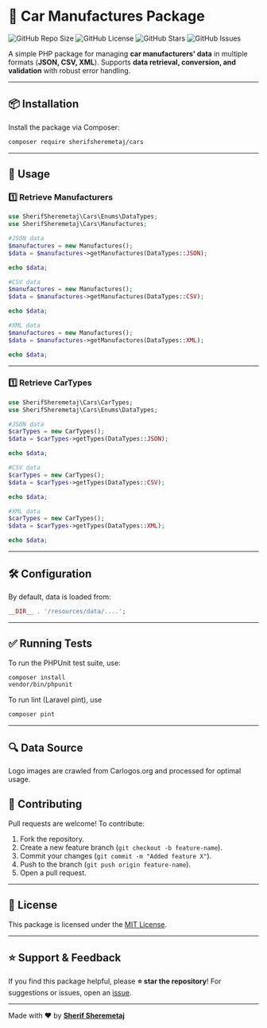 # 🚗 Car Manufactures Package

![GitHub Repo Size](https://img.shields.io/github/repo-size/sherifsheremetaj/cars)
![GitHub License](https://img.shields.io/github/license/sherifsheremetaj/cars)
![GitHub Stars](https://img.shields.io/github/stars/sherifsheremetaj/cars?style=social)
![GitHub Issues](https://img.shields.io/github/issues/sherifsheremetaj/cars)

A simple PHP package for managing **car manufacturers' data** in multiple formats (**JSON, CSV, XML**).
Supports **data retrieval, conversion, and validation** with robust error handling.

---

## 📦 **Installation**

Install the package via Composer:

```sh
composer require sherifsheremetaj/cars
```

---

## 🚀 **Usage**

### **1️⃣ Retrieve Manufacturers**

```php
use SherifSheremetaj\Cars\Enums\DataTypes;
use SherifSheremetaj\Cars\Manufactures;

#JSON data
$manufactures = new Manufactures();
$data = $manufactures->getManufactures(DataTypes::JSON);

echo $data;

#CSV data
$manufactures = new Manufactures();
$data = $manufactures->getManufactures(DataTypes::CSV);

echo $data;

#XML data
$manufactures = new Manufactures();
$data = $manufactures->getManufactures(DataTypes::XML);

echo $data;
```

---

### **1️⃣ Retrieve CarTypes**

```php
use SherifSheremetaj\Cars\CarTypes;
use SherifSheremetaj\Cars\Enums\DataTypes;

#JSON data
$carTypes = new CarTypes();
$data = $carTypes->getTypes(DataTypes::JSON);

echo $data;

#CSV data
$carTypes = new CarTypes();
$data = $carTypes->getTypes(DataTypes::CSV);

echo $data;

#XML data
$carTypes = new CarTypes();
$data = $carTypes->getTypes(DataTypes::XML);

echo $data;
```

---

## 🛠 **Configuration**

By default, data is loaded from:

```php
__DIR__ . '/resources/data/....';
```

---

## ✅ **Running Tests**

To run the PHPUnit test suite, use:

```sh
composer install
vendor/bin/phpunit
```

To run lint (Laravel pint),  use
```sh
composer pint
```

---

## 🔍 **Data Source**

Logo images are crawled from Carlogos.org and processed for optimal usage.

## 📝 **Contributing**

Pull requests are welcome!
To contribute:

1. Fork the repository.
2. Create a new feature branch (`git checkout -b feature-name`).
3. Commit your changes (`git commit -m "Added feature X"`).
4. Push to the branch (`git push origin feature-name`).
5. Open a pull request.

---

## 📜 **License**

This package is licensed under the [MIT License](LICENSE).

---

## ⭐ **Support & Feedback**

If you find this package helpful, please **⭐ star the repository**!
For suggestions or issues, open an [issue](https://github.com/sherifsheremetaj/cars/issues).

---

Made with ❤️ by **[Sherif Sheremetaj](https://github.com/sherifsheremetaj)**
